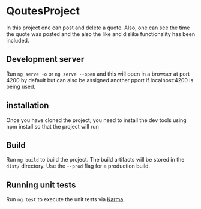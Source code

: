# QoutesProject

In this project one can post and delete a quote. Also, one can see the time the quote was posted and the also the like and dislike functionality has been included.

## Development server

Run `ng serve -o` or `ng serve --open` and this will open in a browser at port 4200 by default but can also be assigned another pport if localhost:4200 is being used.
## installation
Once you have cloned the project, you need to install the dev tools using npm install so that the project will run



## Build

Run `ng build` to build the project. The build artifacts will be stored in the `dist/` directory. Use the `--prod` flag for a production build.

## Running unit tests

Run `ng test` to execute the unit tests via [Karma](https://karma-runner.github.io).





